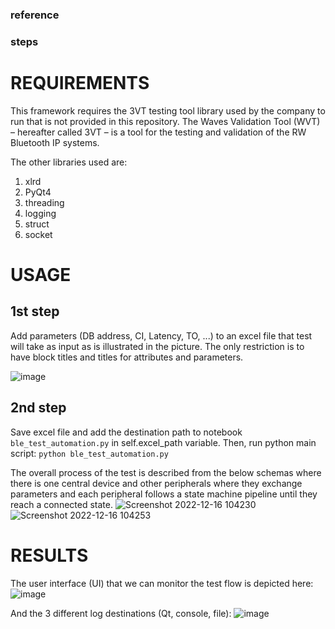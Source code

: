 ### reference


### steps


# REQUIREMENTS
This framework requires the 3VT testing tool library used by the company to run that is not provided in this repository. The Waves Validation Tool (WVT) – hereafter called 3VT – is a tool for the testing and validation of the RW Bluetooth IP systems.


The other libraries used are:
1. xlrd
2. PyQt4 
3. threading
4. logging
5. struct
6. socket

# USAGE
## 1st step 
Add parameters (DB address, CI, Latency, TO, ...) to an excel file that test will take as input as is illustrated in the picture. The only restriction is to have block titles and titles for attributes and parameters.

![image](https://user-images.githubusercontent.com/81852029/208056061-4ec360dd-1da6-4ead-863f-77eec1d91800.png)

## 2nd step 
Save excel file and add the destination path to notebook ```ble_test_automation.py``` in self.excel_path variable.
Then, run python main script:
```python ble_test_automation.py```

The overall process of the test is described from the below schemas where there is one central device and other peripherals where they exchange parameters and each peripheral follows a state machine pipeline until they reach a connected state.
![Screenshot 2022-12-16 104230](https://user-images.githubusercontent.com/81852029/208058886-f7d7951a-52e3-4760-a511-77276db494fb.png)
![Screenshot 2022-12-16 104253](https://user-images.githubusercontent.com/81852029/208058936-1afa2b37-abf8-4bad-92b8-a37825ac5381.png)


# RESULTS
The user interface (UI) that we can monitor the test flow is depicted here: 
![image](https://user-images.githubusercontent.com/81852029/204503591-c94f567b-1d66-41c8-afbc-e3e996bc11fd.png)

And the 3 different log destinations (Qt, console, file):
![image](https://user-images.githubusercontent.com/81852029/204503666-507a0d1b-4afe-4bb2-8f0a-286369d0bc87.png)
